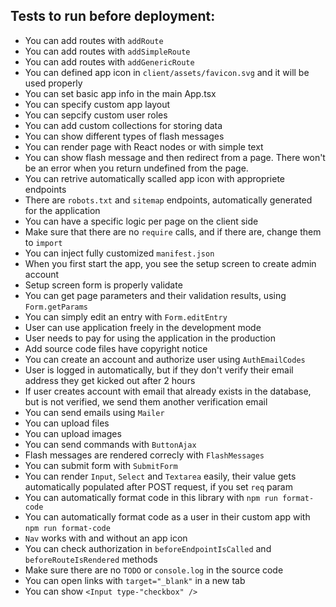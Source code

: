 Tests to run before deployment:
-------------------------------

- You can add routes with `addRoute`
- You can add routes with `addSimpleRoute`
- You can add routes with `addGenericRoute`
- You can defined app icon in `client/assets/favicon.svg` and it will be used properly
- You can set basic app info in the main App.tsx
- You can specify custom app layout
- You can sepcify custom user roles
- You can add custom collections for storing data
- You can show different types of flash messages
- You can render page with React nodes or with simple text
- You can show flash message and then redirect from a page. There won't be an error when you return undefined from the page.
- You can retrive automatically scalled app icon with appropriete endpoints
- There are `robots.txt` and `sitemap` endpoints, automatically generated for the application
- You can have a specific logic per page on the client side
- Make sure that there are no `require` calls, and if there are, change them to `import`
- You can inject fully customized `manifest.json`
- When you first start the app, you see the setup screen to create admin account
- Setup screen form is properly validate
- You can get page parameters and their validation results, using `Form.getParams`
- You can simply edit an entry with `Form.editEntry`
- User can use application freely in the development mode
- User needs to pay for using the application in the production
- Add source code files have copyright notice
- You can create an account and authorize user using `AuthEmailCodes`
- User is logged in automatically, but if they don't verify their email address they get kicked out after 2 hours
- If user creates account with email that already exists in the database, but is not verified, we send them another verification email
- You can send emails using `Mailer`
- You can upload files
- You can upload images
- You can send commands with `ButtonAjax`
- Flash messages are rendered correcly with `FlashMessages`
- You can submit form with `SubmitForm`
- You can render `Input`, `Select` and `Textarea` easily, their value gets automatically populated after POST request, if you set `req` param 
- You can automatically format code in this library with `npm run format-code`
- You can automatically format code as a user in their custom app with `npm run format-code`
- `Nav` works with and without an app icon
- You can check authorization in `beforeEndpointIsCalled` and `beforeRouteIsRendered` methods
- Make sure there are no `TODO` or `console.log` in the source code
- You can open links with `target="_blank"` in a new tab
- You can show `<Input type-"checkbox" />`
